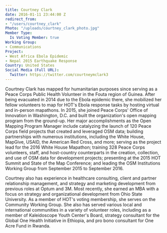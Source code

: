 ```yaml
---
title: Courtney Clark
date: 2016-01-11 23:44:00 Z
redirect_from:
- "/users/courtney_clark"
Photo: "/uploads/courtney_clark_photo.jpg"
Member Type:
  Is Voting Member: true
Working Group:
- Communications
Project:
- West Africa Ebola Epidemic
- Nepal 2015 Earthquake Response
Country: United States
Social Media (Full URL):
  Twitter: https://twitter.com/courtneymclark3
---
```


Courtney Clark has mapped for humanitarian purposes since serving as a Peace Corps Public Health Volunteer in the Fouta region of Guinea. After being evacuated in 2014 due to the Ebola epidemic there, she mobilized her fellow volunteers to map for HOT's Ebola response tasks by hosting virtual and in-person mapathons. In 2015, she joined Peace Corps' Office of Innovation in Washington, D.C. and built the organization's open mapping program from the ground-up. Her major accomplishments as the Open Mapping Program Manager include catalyzing the launch of 120 Peace Corps field projects that created and leveraged OSM data; building partnerships with numerous institutions, including the White House, MapGive, USAID, the American Red Cross, and more; serving as the project lead for the 2016 White House Mapathon; training 328 Peace Corps volunteers, staff, and host-country counterparts in the creation, collection, and use of OSM data for development projects; presenting at the 2015 HOT Summit and State of the Map Conference; and leading the OSM Institutions Working Group from September 2015 to September 2016.

Courtney also has experience in healthcare consulting, client and partner relationship management, and strategy and marketing development from previous roles at Optum and 3M. Most recently, she earned an MBA with a focus on strategy and organizational development from Ohio State University. As a member of HOT's voting membership, she serves on the Community Working Group. She also has served various local and international communities in a variety of volunteer roles, including as a member of Kaleidoscope Youth Center's Board, strategy consultant for the Global One Health Initiative in Ethiopia, and pro bono consultant for One Acre Fund in Rwanda.

